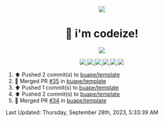 <p align="center">
    <img src="https://avatars.githubusercontent.com/u/63158950?s=400&u=dd76c829ae30921e131dcbe7c830dc368e2d6e8a&v=4" />
</p>

<h1 align="center">
    👋 i'm codeize!
</h1>

<p align="center">
  <a href="https://skillicons.dev">
    <img align="center" src="https://skillicons.dev/icons?i=discord,bots,ts,nodejs,mysql,postgresql,react,nextjs,tailwindcss" />
  </a>
</p>

<p align="center">
  <a href="https://discord.com/users/668423998777982997">
    <img src="https://nocache.advaith.workers.dev?url=https://img.shields.io/endpoint?url=https://dev.discordprofiles.me/api/badge/status/668423998777982997?simple=true" />
    <img src="https://nocache.advaith.workers.dev?url=https://img.shields.io/endpoint?url=https://dev.discordprofiles.me/api/badge/vscode/668423998777982997" />
    <img src="https://nocache.advaith.workers.dev?url=https://img.shields.io/endpoint?url=https://dev.discordprofiles.me/api/badge/playing/668423998777982997" />
    <img src="https://nocache.advaith.workers.dev?url=https://img.shields.io/endpoint?url=https://dev.discordprofiles.me/api/badge/spotify/668423998777982997" />
    <img src="https://komarev.com/ghpvc/?username=codeize" />
    <img src="https://hits.link/hits?url=https%3A%2F%2Fgithub.com%2FCodeize" />
  </a>
</p>

<!--RECENT_ACTIVITY:start-->
1. ⬆️ Pushed 2 commit(s) to [buape/template](https://github.com/buape/template)<br>
2. 🎉 Merged PR [#35](https://github.com/buape/template/pull/35) in [buape/template](https://github.com/buape/template)<br>
3. ⬆️ Pushed 1 commit(s) to [buape/template](https://github.com/buape/template)<br>
4. ⬆️ Pushed 2 commit(s) to [buape/template](https://github.com/buape/template)<br>
5. 🎉 Merged PR [#34](https://github.com/buape/template/pull/34) in [buape/template](https://github.com/buape/template)<br>
<!--RECENT_ACTIVITY:end-->

<!--RECENT_ACTIVITY:last_update-->
Last Updated: Thursday, September 28th, 2023, 5:33:39 AM
<!--RECENT_ACTIVITY:last_update_end-->
